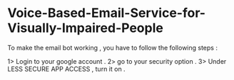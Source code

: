 # Voice-Based-Email-Service-for-Visually-Impaired-People

To make the email bot working , you have to follow the following steps :

1> Login to your google account .
2> go to your security option .
3> Under LESS SECURE APP ACCESS , turn it on .
